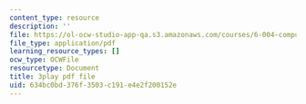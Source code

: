 ```yaml
---
content_type: resource
description: ''
file: https://ol-ocw-studio-app-qa.s3.amazonaws.com/courses/6-004-computation-structures-spring-2017/634bc0bd376f3503c191e4e2f200152e_0h3SCozKaR4.pdf
file_type: application/pdf
learning_resource_types: []
ocw_type: OCWFile
resourcetype: Document
title: 3play pdf file
uid: 634bc0bd-376f-3503-c191-e4e2f200152e
---
```

